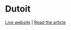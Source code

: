 Dutoit
======

[Live website](http://tuurdutoit.be/major/name) | [Read the article](http://tuurdutoit.be/projects/major-1)
